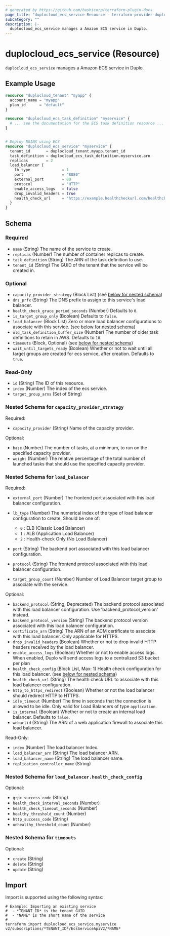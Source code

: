 ```yaml
---
# generated by https://github.com/hashicorp/terraform-plugin-docs
page_title: "duplocloud_ecs_service Resource - terraform-provider-duplocloud"
subcategory: ""
description: |-
  duplocloud_ecs_service manages a Amazon ECS service in Duplo.
---
```


# duplocloud_ecs_service (Resource)

`duplocloud_ecs_service` manages a Amazon ECS service in Duplo.

## Example Usage

```terraform
resource "duplocloud_tenant" "myapp" {
  account_name = "myapp"
  plan_id      = "default"
}

resource "duplocloud_ecs_task_definition" "myservice" {
  # ... see the documentation for the ECS task definition resource ...
}


# Deploy NGINX using ECS
resource "duplocloud_ecs_service" "myservice" {
  tenant_id       = duplocloud_tenant.myapp.tenant_id
  task_definition = duplocloud_ecs_task_definition.myservice.arn
  replicas        = 2
  load_balancer {
    lb_type              = 1
    port                 = "8080"
    external_port        = 80
    protocol             = "HTTP"
    enable_access_logs   = false
    drop_invalid_headers = true
    health_check_url     = "https://example.healthcheckurl.com/healthcheck"
  }
}
```

<!-- schema generated by tfplugindocs -->
## Schema

### Required

- `name` (String) The name of the service to create.
- `replicas` (Number) The number of container replicas to create.
- `task_definition` (String) The ARN of the task definition to use.
- `tenant_id` (String) The GUID of the tenant that the service will be created in.

### Optional

- `capacity_provider_strategy` (Block List) (see [below for nested schema](#nestedblock--capacity_provider_strategy))
- `dns_prfx` (String) The DNS prefix to assign to this service's load balancer.
- `health_check_grace_period_seconds` (Number) Defaults to `0`.
- `is_target_group_only` (Boolean) Defaults to `false`.
- `load_balancer` (Block List) Zero or more load balancer configurations to associate with this service. (see [below for nested schema](#nestedblock--load_balancer))
- `old_task_definition_buffer_size` (Number) The number of older task definitions to retain in AWS. Defaults to `10`.
- `timeouts` (Block, Optional) (see [below for nested schema](#nestedblock--timeouts))
- `wait_until_targets_ready` (Boolean) Whether or not to wait until all target groups are created for ecs service, after creation. Defaults to `true`.

### Read-Only

- `id` (String) The ID of this resource.
- `index` (Number) The index of the ecs service.
- `target_group_arns` (Set of String)

<a id="nestedblock--capacity_provider_strategy"></a>
### Nested Schema for `capacity_provider_strategy`

Required:

- `capacity_provider` (String) Name of the capacity provider.

Optional:

- `base` (Number) The number of tasks, at a minimum, to run on the specified capacity provider.
- `weight` (Number) The relative percentage of the total number of launched tasks that should use the specified capacity provider.


<a id="nestedblock--load_balancer"></a>
### Nested Schema for `load_balancer`

Required:

- `external_port` (Number) The frontend port associated with this load balancer configuration.
- `lb_type` (Number) The numerical index of the type of load balancer configuration to create.
Should be one of:

   - `0` : ELB (Classic Load Balancer)
   - `1` : ALB (Application Load Balancer)
   - `2` : Health-check Only (No Load Balancer)
- `port` (String) The backend port associated with this load balancer configuration.
- `protocol` (String) The frontend protocol associated with this load balancer configuration.
- `target_group_count` (Number) Number of Load Balancer target group to associate with the service.

Optional:

- `backend_protocol` (String, Deprecated) The backend protocol associated with this load balancer configuration. Use 'backend_protocol_version' instead.
- `backend_protocol_version` (String) The backend protocol version associated with this load balancer configuration.
- `certificate_arn` (String) The ARN of an ACM certificate to associate with this load balancer.  Only applicable for HTTPS.
- `drop_invalid_headers` (Boolean) Whether or not to drop invalid HTTP headers received by the load balancer.
- `enable_access_logs` (Boolean) Whether or not to enable access logs.  When enabled, Duplo will send access logs to a centralized S3 bucket per plan
- `health_check_config` (Block List, Max: 1) Health check configuration for this load balancer. (see [below for nested schema](#nestedblock--load_balancer--health_check_config))
- `health_check_url` (String) The health check URL to associate with this load balancer configuration.
- `http_to_https_redirect` (Boolean) Whether or not the load balancer should redirect HTTP to HTTPS.
- `idle_timeout` (Number) The time in seconds that the connection is allowed to be idle. Only valid for Load Balancers of type `application`.
- `is_internal` (Boolean) Whether or not to create an internal load balancer. Defaults to `false`.
- `webaclid` (String) The ARN of a web application firewall to associate this load balancer.

Read-Only:

- `index` (Number) The load balancer Index.
- `load_balancer_arn` (String) The load balancer ARN.
- `load_balancer_name` (String) The load balancer name.
- `replication_controller_name` (String)

<a id="nestedblock--load_balancer--health_check_config"></a>
### Nested Schema for `load_balancer.health_check_config`

Optional:

- `grpc_success_code` (String)
- `health_check_interval_seconds` (Number)
- `health_check_timeout_seconds` (Number)
- `healthy_threshold_count` (Number)
- `http_success_code` (String)
- `unhealthy_threshold_count` (Number)



<a id="nestedblock--timeouts"></a>
### Nested Schema for `timeouts`

Optional:

- `create` (String)
- `delete` (String)
- `update` (String)

## Import

Import is supported using the following syntax:

```shell
# Example: Importing an existing service
#  - *TENANT_ID* is the tenant GUID
#  - *NAME* is the short name of the service
#
terraform import duplocloud_ecs_service.myservice v2/subscriptions/*TENANT_ID*/EcsServiceApiV2/*NAME*
```
